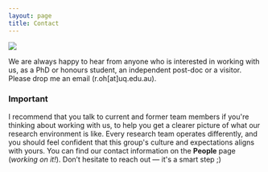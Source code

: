 ```yaml
---
layout: page
title: Contact 
---
```



![](https://github.com/rachelohry/rachelohry.github.io/blob/master/assets/img/crepe.jpg)

We are always happy to hear from anyone who is interested in working with us, as a PhD or honours student, an independent post-doc or a visitor. Please drop me an email (r.oh[at]uq.edu.au).

### Important 

I recommend that you talk to current and former team members if you're thinking about working with us, to help you get a clearer picture of what our research environment is like. 
Every research team operates differently, and you should feel confident that this group's culture and expectations aligns with yours. You can find our contact information on the **People** page (_working on it!_). 
Don’t hesitate to reach out — it's a smart step ;) 

